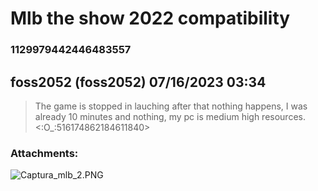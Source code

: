 # Mlb the show 2022 compatibility
### 1129979442446483557
## foss2052 (foss2052) 07/16/2023 03:34 

> The game is stopped in lauching after that nothing happens, I was already 10 minutes and nothing, my pc is medium high resources.<:O_:516174862184611840>
### Attachments: 
![Captura_mlb_2.PNG](https://yuzudiscordbackup.s3.us-west-2.amazonaws.com/files-media/1129979442446483557_Captura_mlb_2.PNG)


